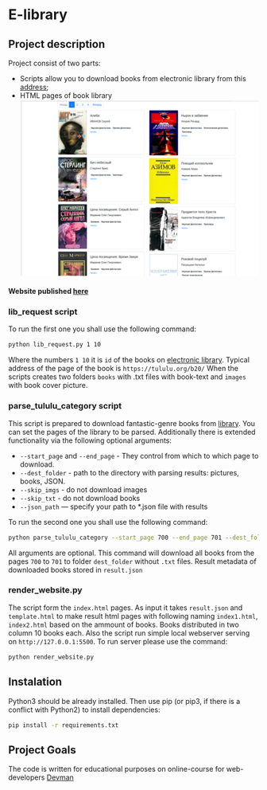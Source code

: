 # E-library

## Project description

Project consist of two parts:

* Scripts allow you to download books from electronic library from this [address](https://tululu.org/);
* HTML pages of book library
![Example](./images/example.png)

#### Website published [here](https://artemsav.github.io/e-lidbary/)

### lib_request script

To run the first one you shall use the following command:

```bash
python lib_request.py 1 10
```

Where the numbers ```1 10``` it is ```id``` of the books on [electronic library](https://tululu.org/). Typical address of the page of the book is ```https://tululu.org/b20/```
When the scripts creates two folders ```books``` with .txt files with book-text and ```images``` with book cover picture.

### parse_tululu_category script

This script is prepared to download fantastic-genre books from [library](https://tululu.org/). You can set the pages of the library to be parsed. Additionally there is extended functionality via the following optional arguments:

* ``--start_page`` and ```--end_page``` - They control from which to which page to download.
* ```--dest_folder``` - path to the directory with parsing results: pictures, books, JSON.
* ```--skip_imgs``` - do not download images
* ```--skip_txt``` - do not download books
* ```--json_path``` — specify your path to *.json file with results

To run the second one you shall use the following command:

```bash
python parse_tululu_category --start_page 700 --end_page 701 --dest_folder dest_folder --skip_txt --json_path json
```

All arguments are optional. This command will download all books from the pages ```700``` to ```701``` to folder ```dest_folder``` without ```.txt``` files.
Result metadata of downloaded books stored in ```result.json```

### render_website.py

The script form the ```index.html``` pages. As input it takes ```result.json``` and ```template.html``` to make result html pages with following naming ```index1.html```, ```index2.html``` based on the ammount of books. Books distributed in two column 10 books each.
Also the script run simple local webserver serving on ```http://127.0.0.1:5500```. To run server please use the command:

```bash
python render_website.py 
```

## Instalation

Python3 should be already installed. Then use pip (or pip3, if there is a conflict with Python2) to install dependencies:

```bash
pip install -r requirements.txt
```

## Project Goals

The code is written for educational purposes on online-course for web-developers [Devman](https://dvmn.org)
